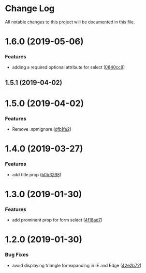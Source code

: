 # Change Log

All notable changes to this project will be documented in this file.

<a name="1.6.0"></a>
# 1.6.0 (2019-05-06)


### Features

* adding a required optional  attribute for select ([0840cc8](https://github.com/SUI-Components/schibsted-spain-components/commit/0840cc8))



<a name="1.5.1"></a>
## 1.5.1 (2019-04-02)



<a name="1.5.0"></a>
# 1.5.0 (2019-04-02)


### Features

* Remove .npmignore ([dfb1fe2](https://github.com/SUI-Components/schibsted-spain-components/commit/dfb1fe2))



<a name="1.4.0"></a>
# 1.4.0 (2019-03-27)


### Features

* add title prop ([b0b3298](https://github.com/SUI-Components/schibsted-spain-components/commit/b0b3298))



<a name="1.3.0"></a>
# 1.3.0 (2019-01-30)


### Features

* add prominent prop for form select ([4f18ad7](https://github.com/SUI-Components/schibsted-spain-components/commit/4f18ad7))



<a name="1.2.0"></a>
# 1.2.0 (2019-01-30)


### Bug Fixes

* avoid displaying triangle for expanding in IE and Edge ([42e2b72](https://github.com/SUI-Components/schibsted-spain-components/commit/42e2b72))



